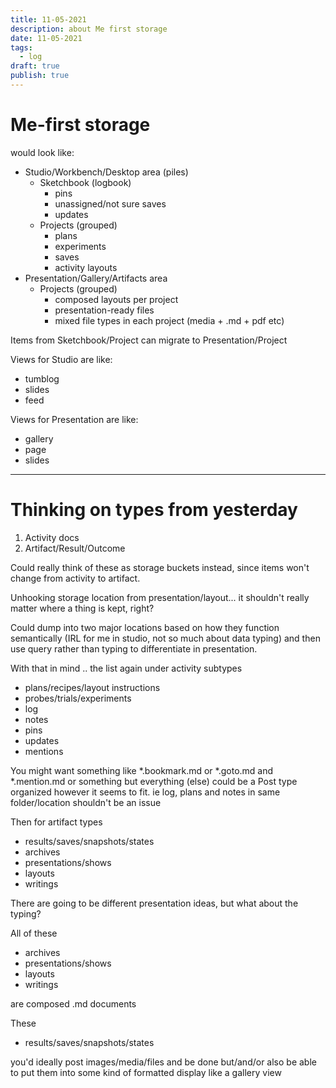 ```yaml
---
title: 11-05-2021
description: about Me first storage
date: 11-05-2021
tags:
  - log
draft: true
publish: true
---
```


# Me-first storage

would look like:

- Studio/Workbench/Desktop area (piles)
  - Sketchbook (logbook)
    - pins
    - unassigned/not sure saves
    - updates
  - Projects (grouped)
    - plans
    - experiments
    - saves
    - activity layouts
- Presentation/Gallery/Artifacts area
  - Projects (grouped)
    - composed layouts per project
    - presentation-ready files
    - mixed file types in each project (media + .md + pdf etc)

Items from Sketchbook/Project can migrate to Presentation/Project

Views for Studio are like:

- tumblog
- slides
- feed

Views for Presentation are like:

- gallery
- page
- slides

---

# Thinking on types from yesterday

1. Activity docs
2. Artifact/Result/Outcome

Could really think of these as storage buckets instead, since items won't change from activity to artifact.

Unhooking storage location from presentation/layout... it shouldn't really matter where a thing is kept, right?

Could dump into two major locations based on how they function semantically (IRL for me in studio, not so much about data typing) and then use query rather than typing to differentiate in presentation.

With that in mind .. the list again under activity subtypes

- plans/recipes/layout instructions
- probes/trials/experiments
- log
- notes
- pins
- updates
- mentions

You might want something like \*.bookmark.md or \*.goto.md and \*.mention.md or something but everything (else) could be a Post type organized however it seems to fit. ie log, plans and notes in same folder/location shouldn't be an issue

Then for artifact types

- results/saves/snapshots/states
- archives
- presentations/shows
- layouts
- writings

There are going to be different presentation ideas, but what about the typing?

All of these

- archives
- presentations/shows
- layouts
- writings

are composed .md documents

These

- results/saves/snapshots/states

you'd ideally post images/media/files and be done but/and/or also be able to put them into some kind of formatted display like a gallery view

